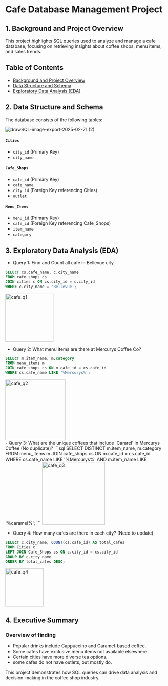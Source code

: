 # Cafe Database Management Project

## 1. Background and Project Overview

This project highlights SQL queries used to analyze and manage a cafe database, focusing on retrieving insights about coffee shops, menu items, and sales trends.

## Table of Contents
- [Background and Project Overview](#Background-and-Project-Overview)
- [Data Structure and Schema](#Data-Structure-and-Schema)
- [Exploratory Data Analysis (EDA)](#Exploratory-Data-Analysis-(EDA))

## 2. Data Structure and Schema
The database consists of the following tables:

![drawSQL-image-export-2025-02-21 (2)](https://github.com/user-attachments/assets/c5a63ed7-545b-4f0c-a2b4-93661c3438d0)


#### `Cities`
- `city_id` (Primary Key)
- `city_name`

#### `Cafe_Shops`
- `cafe_id` (Primary Key)
- `cafe_name`
- `city_id` (Foreign Key referencing Cities)
- `outlet`

#### `Menu_Items`
- `menu_id` (Primary Key)
- `cafe_id` (Foreign Key referencing Cafe_Shops)
- `item_name`
- `category`
  
## 3. Exploratory Data Analysis (EDA)
- Query 1: Find and Count all cafe in Bellevue city.
```sql
SELECT cs.cafe_name, c.city_name
FROM cafe_shops cs
JOIN cities c ON cs.city_id = c.city_id
WHERE c.city_name = 'Bellevue';
```
<img width="150" alt="cafe_q1" src="https://github.com/user-attachments/assets/da8f49b2-e32a-40b4-8748-89cb11381694" />


- Query 2: What menu items are there at Mercurys Coffee Co?
```sql
SELECT m.item_name, m.category
FROM menu_items m
JOIN cafe_shops cs ON m.cafe_id = cs.cafe_id
WHERE cs.cafe_name LIKE '%Mercurys%';
```
<img width="188" alt="cafe_q2" src="https://github.com/user-attachments/assets/9baa410f-512a-485a-98a1-d1f5c825073c" />
<br>
- Query 3: What are the unique coffees that include 'Cararel' in Mercurys Coffee (No duplicate)?
```sql
SELECT DISTINCT m.item_name, m.category
FROM menu_items m
JOIN cafe_shops cs ON m.cafe_id = cs.cafe_id
WHERE cs.cafe_name LIKE '%Mercurys%' AND m.item_name LIKE '%caramel%';
```
<img width="196" alt="cafe_q3" src="https://github.com/user-attachments/assets/bee75b26-add3-4b97-b092-f48e539ce89d" />


- Query 4: How many cafes are there in each city? (Need to update)
```sql
SELECT c.city_name, COUNT(cs.cafe_id) AS total_cafes
FROM Cities c
LEFT JOIN Cafe_Shops cs ON c.city_id = cs.city_id
GROUP BY c.city_name
ORDER BY total_cafes DESC;
```
<img width="119" alt="cafe_q4" src="https://github.com/user-attachments/assets/815b3d7d-f460-4ea1-920c-9e18a06b9fbc" />











## 4. Executive Summary
### Overview of finding
- Popular drinks include Cappuccino and Caramel-based coffee.
- Some cafes have exclusive menu items not available elsewhere.
- Certain cities have more diverse tea options.
- some cafes do not have outlets, but mostly do.

This project demonstrates how SQL queries can drive data analysis and decision-making in the coffee shop industry.








